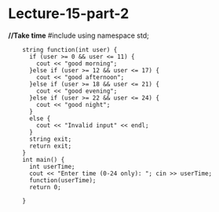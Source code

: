 # Lecture-15-part-2

**//Take time**
        #include <iostream>
        using namespace std;

        string function(int user) {
          if (user >= 0 && user <= 11) {
            cout << "good morning";
          }else if (user >= 12 && user <= 17) {
            cout << "good afternoon";
          }else if (user >= 18 && user <= 21) {
            cout << "good evening";
          }else if (user >= 22 && user <= 24) {
            cout << "good night";
          }
          else {
            cout << "Invalid input" << endl;
          }
          string exit;
          return exit;
        }
        int main() {
          int userTime;
          cout << "Enter time (0-24 only): "; cin >> userTime;
          function(userTime);
          return 0;

        }
